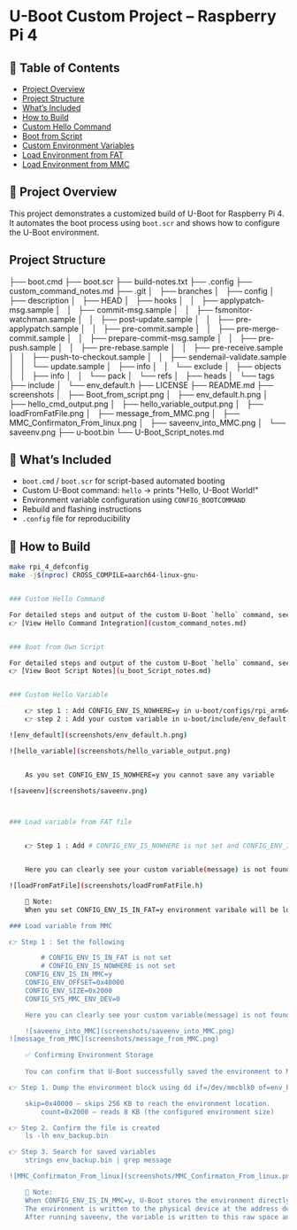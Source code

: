 # U-Boot Custom Project – Raspberry Pi 4


## 📑 Table of Contents
- [Project Overview](#project-overview)
- [Project Structure](#project-structure)
- [What’s Included](#whats-included)
- [How to Build](#how-to-build)
- [Custom Hello Command](#custom-hello-command)
- [Boot from Script](#boot-from-own-script)
- [Custom Environment Variables](#custom-hello-variable)
- [Load Environment from FAT](#load-variable-from-fat-file)
- [Load Environment from MMC](#load-variable-from-mmc)


## 📌 Project Overview
This project demonstrates a customized build of U-Boot for Raspberry Pi 4.  
It automates the boot process using `boot.scr` and shows how to configure the U-Boot environment.

## Project Structure

├── boot.cmd
├── boot.scr
├── build-notes.txt
├── .config
├── custom_command_notes.md
├── .git
│   ├── branches
│   ├── config
│   ├── description
│   ├── HEAD
│   ├── hooks
│   │   ├── applypatch-msg.sample
│   │   ├── commit-msg.sample
│   │   ├── fsmonitor-watchman.sample
│   │   ├── post-update.sample
│   │   ├── pre-applypatch.sample
│   │   ├── pre-commit.sample
│   │   ├── pre-merge-commit.sample
│   │   ├── prepare-commit-msg.sample
│   │   ├── pre-push.sample
│   │   ├── pre-rebase.sample
│   │   ├── pre-receive.sample
│   │   ├── push-to-checkout.sample
│   │   ├── sendemail-validate.sample
│   │   └── update.sample
│   ├── info
│   │   └── exclude
│   ├── objects
│   │   ├── info
│   │   └── pack
│   └── refs
│       ├── heads
│       └── tags
├── include
│   └── env_default.h
├── LICENSE
├── README.md
├── screenshots
│   ├── Boot_from_script.png
│   ├── env_default.h.png
│   ├── hello_cmd_output.png
│   ├── hello_variable_output.png
│   ├── loadFromFatFile.png
│   ├── message_from_MMC.png
│   ├── MMC_Confirmaton_From_linux.png
│   ├── saveenv_into_MMC.png
│   └── saveenv.png
├── u-boot.bin
└── U-Boot_Script_notes.md


## 📂 What’s Included
- `boot.cmd` / `boot.scr` for script-based automated booting  
- Custom U-Boot command: `hello` → prints "Hello, U-Boot World!"  
- Environment variable configuration using `CONFIG_BOOTCOMMAND`  
- Rebuild and flashing instructions  
- `.config` file for reproducibility  

## 🚀 How to Build
```bash
make rpi_4_defconfig
make -j$(nproc) CROSS_COMPILE=aarch64-linux-gnu-


### Custom Hello Command

For detailed steps and output of the custom U-Boot `hello` command, see:  
👉 [View Hello Command Integration](custom_command_notes.md)


### Boot from Own Script

For detailed steps and output of the custom U-Boot `hello` command, see:  
👉 [View Boot Script Notes](u_boot_Script_notes.md)


### Custom Hello Variable

	👉 step 1 : Add CONFIG_ENV_IS_NOWHERE=y in u-boot/configs/rpi_arm64_defconfig
	👉 step 2 : Add your custom variable in u-boot/include/env_default.h

![env_default](screenshots/env_default.h.png)

![hello_variable](screenshots/hello_variable_output.png)


	As you set CONFIG_ENV_IS_NOWHERE=y you cannot save any variable

![saveenv](screenshots/saveenv.png) 



### Load variable from FAT file


	👉 Step 1 : Add # CONFIG_ENV_IS_NOWHERE is not set and CONFIG_ENV_IS_IN_FAT=y in u-boot/configs/rpi_arm64_defconfig


	Here you can clearly see your custom variable(message) is not found and when you type saveenv it is saving into FAT file which confirm we loaded variable from FAT file not default environment

![loadFromFatFile](screenshots/loadFromFatFile.h)

	📌 Note: 
	When you set CONFIG_ENV_IS_IN_FAT=y environment varibale will be loaded from /boot/boot.env file.If it doesn't exit then it will fallback into default environment.

### Load variable from MMC

👉 Step 1 : Set the following

        # CONFIG_ENV_IS_IN_FAT is not set
        # CONFIG_ENV_IS_NOWHERE is not set
	CONFIG_ENV_IS_IN_MMC=y
	CONFIG_ENV_OFFSET=0x40000
	CONFIG_ENV_SIZE=0x2000
	CONFIG_SYS_MMC_ENV_DEV=0

	Here you can clearly see your custom variable(message) is not found and when you saveenv message it is showing saving into MMC so after reset you can get the message so we can confirm variables are loading from MMC.

	![saveenv_into_MMC](screenshots/saveenv_into_MMC.png)
![message_from_MMC](screenshots/message_from_MMC.png)

	✅ Confirming Environment Storage
	
	You can confirm that U-Boot successfully saved the environment to MMC using the following steps:

👉 Step 1. Dump the environment block using dd if=/dev/mmcblk0 of=env_backup.bin bs=1 skip=$((0x40000)) count=$((0x2000))

	skip=0x40000 – skips 256 KB to reach the environment location.
        count=0x2000 – reads 8 KB (the configured environment size)

👉 Step 2. Confirm the file is created
	ls -lh env_backup.bin

👉 Step 3. Search for saved variables
	strings env_backup.bin | grep message

![MMC_Confirmaton_From_linux](screenshots/MMC_Confirmaton_From_linux.png)

	📌 Note:
	When CONFIG_ENV_IS_IN_MMC=y, U-Boot stores the environment directly into a raw offset on the eMMC/SD card (not as a file).
	The environment is written to the physical device at the address defined by CONFIG_ENV_OFFSET.
	After running saveenv, the variable is written to this raw space and is preserved across reboots.






